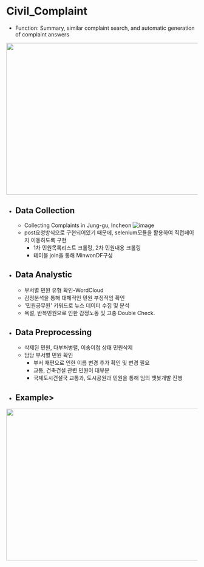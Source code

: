 # Civil_Complaint

- Function: Summary, similar complaint search, and automatic generation of complaint answers
<img src="https://user-images.githubusercontent.com/101242683/233226262-ce5c476e-1d22-4929-addb-75e80b982e23.png" width="600" height="400"/>


- ## Data Collection
    - Collecting Complaints in Jung-gu, Incheon
  ![image](https://github.com/2hy03/Civil_Complaint/assets/101242683/35fd9977-d0e3-48fc-b0dd-9e613332ed34)
  - post요청방식으로 구현되어있기 때문에, selenium모듈을 활용하여 직접페이지 이동하도록 구현
    -  1차 민원목록리스트 크롤링, 2차 민원내용 크롤링
    - 테이블 join을 통해 MinwonDF구성

        
- ## Data Analystic
    -  부서별 민원 유형 확인-WordCloud
    -  감정분석을 통해 대체적인 민원 부정적임 확인
    -  '민원공무원' 키워드로 뉴스 데이터 수집 및 분석
    -  욕설, 반복민원으로 인한 감정노동 및 고충 Double Check. 


- ## Data Preprocessing
  - 삭제된 민원, 다부처병렬, 이송이첩 상태 민원삭제
  - 담당 부서별 민원 확인
      - 부서 재편으로 인한 이름 변경 추가 확인 및 변경 필요
      - 교통, 건축건설 관련 민원이 대부분
      - 국제도시건설국 교통과, 도시공원과 민원을 통해 임의 챗봇개발 진행



- ## Example>
<img src="https://github.com/2hy03/Civil_Complaint/assets/101242683/05363987-1066-4b3a-ba90-fc73fac0410a.png" width="700" height="400"/>

